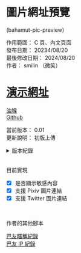 # 圖片網址預覽

(bahamut-pic-preview)

作用範圍： C 頁、內文頁面  
發布日期： 20234/08/20  
最後修改日期： 2024/08/20  
作者： smilin （微笑）

# [演示網址](https://home.gamer.com.tw/creationDetail.php?sn=5988203)

[油猴](https://greasyfork.org/zh-TW/scripts/504221-%E5%B7%B4%E5%93%88%E5%9C%96%E7%89%87%E9%A0%90%E8%A6%BD)  
[Github](https://github.com/Mr-Smilin/bahamut-pic-preview)

當前版本： 0.01  
更新說明： 初版上傳

<details> <summary>版本紀錄</summary>  
  <br>  
  
- 0.1： 初版上傳  
  
</details>
  
<br>

目前實現

- [x] 是否顯示敏感內容
- [x] 支援 Pixiv 圖片連結
- [x] 支援 Twitter 圖片連結

<br>

作者的其他腳本

[巴友暱稱紀錄](https://greasyfork.org/zh-TW/scripts/475916-%E5%B7%B4%E5%8F%8B%E6%9A%B1%E7%A8%B1%E7%B4%80%E9%8C%84)  
[巴友 IP 紀錄](https://greasyfork.org/zh-TW/scripts/483109-%E5%B7%B4%E5%8F%8Bip%E7%B4%80%E9%8C%84)
